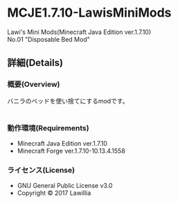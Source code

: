 # MCJE1.7.10-LawisMiniMods  
  
Lawi's Mini Mods(Minecraft Java Edition ver.1.7.10)  
No.01 "Disposable Bed Mod"
  
## 詳細(Details)  
  
### 概要(Overview)  
バニラのベッドを使い捨てにするmodです。  
  
### 動作環境(Requirements)  　
* Minecraft Java Edition ver.1.7.10  
* Minecraft Forge ver.1.7.10-10.13.4.1558  
  
### ライセンス(License)  
* GNU General Public License v3.0  
* Copyright © 2017 Lawillia  

